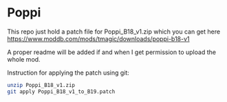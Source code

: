 # Poppi
This repo just hold a patch file for Poppi_B18_v1.zip which you can get here https://www.moddb.com/mods/tmagic/downloads/poppi-b18-v1

A proper readme will be added if and when I get permission to upload the whole mod.

Instruction for applying the patch using git:

```bash
unzip Poppi_B18_v1.zip
git apply Poppi_B18_v1_to_B19.patch
```
